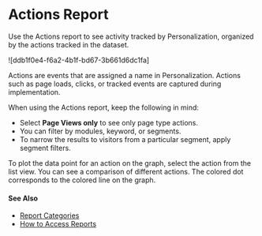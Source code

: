 

# Actions Report

Use the Actions report to see activity tracked by Personalization, organized
by the actions tracked in the dataset.

![ddb1f0e4-f6a2-4b1f-bd67-3b661d6dc1fa]

Actions are events that are assigned a name in Personalization. Actions such
as page loads, clicks, or tracked events are captured during implementation.

When using the Actions report, keep the following in mind:

  * Select **Page Views only** to see only page type actions.
  * You can filter by modules, keyword, or segments.
  * To narrow the results to visitors from a particular segment, apply segment filters.

To plot the data point for an action on the graph, select the action from the
list view. You can see a comparison of different actions. The colored dot
corresponds to the colored line on the graph.

#### See Also

  * [Report Categories](https://help.salesforce.com/s/articleView?id=sf.mc_pers_report_categories.htm&language=en_US&type=5 "Marketing Cloud Personalization provides reports that cover a number of categories. These reports provide metrics about user-focused activities, results and goal completions, customer visits and engagement, and metrics to help manage your Marketing Cloud Personalization product consumption.")
  * [How to Access Reports](https://help.salesforce.com/s/articleView?id=sf.mc_pers_report_access.htm&language=en_US&type=5 "Access Personalization reports to view sophisticated yet easy-to-understand analytics, statistics, and attribution metrics. By default, Personalization shows the Reports Dashboard as the first page.")

